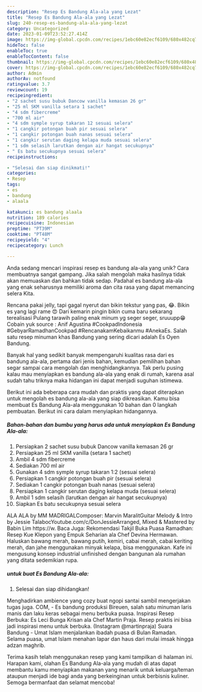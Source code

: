 ```yaml
---
description: "Resep Es Bandung Ala-ala yang Lezat"
title: "Resep Es Bandung Ala-ala yang Lezat"
slug: 240-resep-es-bandung-ala-ala-yang-lezat
category: Uncategorized
date: 2023-01-09T23:52:27.414Z
image: https://img-global.cpcdn.com/recipes/1ebc60e82ecf6109/680x482cq70/es-bandung-ala-ala-foto-resep-utama.jpg
hideToc: false
enableToc: true
enableTocContent: false
thumbnail: https://img-global.cpcdn.com/recipes/1ebc60e82ecf6109/680x482cq70/es-bandung-ala-ala-foto-resep-utama.jpg
cover: https://img-global.cpcdn.com/recipes/1ebc60e82ecf6109/680x482cq70/es-bandung-ala-ala-foto-resep-utama.jpg
author: Admin
authorAv: notfound
ratingvalue: 3.7
reviewcount: 19
recipeingredient:
- "2 sachet susu bubuk Dancow vanilla kemasan 26 gr"
- "25 ml SKM vanilla setara 1 sachet"
- "4 sdm fibercreme"
- "700 ml air"
- "4 sdm symple syrup takaran 12 sesuai selera"
- "1 cangkir potongan buah pir sesuai selera"
- "1 cangkir potongan buah nanas sesuai selera"
- "1 cangkir serutan daging kelapa muda sesuai selera"
- "1 sdm selasih larutkan dengan air hangat secukupnya"
- " Es batu secukupnya sesuai selera"
recipeinstructions:

- "Selesai dan siap dinikmati!"
categories:
- Resep
tags:
- es
- bandung
- alaala

katakunci: es bandung alaala 
nutrition: 189 calories
recipecuisine: Indonesian
preptime: "PT39M"
cooktime: "PT48M"
recipeyield: "4"
recipecategory: Lunch

---
```





Anda sedang mencari inspirasi resep es bandung ala-ala yang unik? Cara membuatnya sangat gampang. Jika salah mengolah maka hasilnya tidak akan memuaskan dan bahkan tidak sedap. Padahal es bandung ala-ala yang enak seharusnya memiliki aroma dan cita rasa yang dapat memancing selera Kita.





Rencana pakai jelly, tapi gagal nyerut dan bikin tekstur yang pas, 😂. Bikin es yang lagi rame 😍 Dari kemarin pingin bikin cuma baru sekarang terealisasi Pulang tarawih paling enak minum yg seger seger, sruuupp😁 Cobain yuk source : Anif Agustina #CookpadIndonesia #GebyarRamadhanCookpad #RencanakamKebaikanmu #AnekaEs. Salah satu resep minuman khas Bandung yang sering dicari adalah Es Oyen Bandung.

Banyak hal yang sedikit banyak mempengaruhi kualitas rasa dari es bandung ala-ala, pertama dari jenis bahan, kemudian pemilihan bahan segar sampai cara mengolah dan menghidangkannya. Tak perlu pusing kalau mau menyiapkan es bandung ala-ala yang enak di rumah, karena asal sudah tahu triknya maka hidangan ini dapat menjadi suguhan istimewa.






Berikut ini ada beberapa cara mudah dan praktis yang dapat diterapkan untuk mengolah es bandung ala-ala yang siap dikreasikan. Kamu bisa membuat Es Bandung Ala-ala menggunakan 10 bahan dan 0 langkah pembuatan. Berikut ini cara dalam menyiapkan hidangannya.

<!--inarticleads1-->

##### Bahan-bahan dan bumbu yang harus ada untuk menyiapkan Es Bandung Ala-ala:

1. Persiapkan 2 sachet susu bubuk Dancow vanilla kemasan 26 gr
1. Persiapkan 25 ml SKM vanilla (setara 1 sachet)
1. Ambil 4 sdm fibercreme
1. Sediakan 700 ml air
1. Gunakan 4 sdm symple syrup takaran 1:2 (sesuai selera)
1. Persiapkan 1 cangkir potongan buah pir (sesuai selera)
1. Sediakan 1 cangkir potongan buah nanas (sesuai selera)
1. Persiapkan 1 cangkir serutan daging kelapa muda (sesuai selera)
1. Ambil 1 sdm selasih (larutkan dengan air hangat secukupnya)
1. Siapkan  Es batu secukupnya sesuai selera


ALA ALA by MM MADRIGALComposer: Marvin MaralitGuitar Melody &amp; Intro by Jessie TalabocYoutube.com/c/DonJessieArranged, Mixed &amp; Mastered by Babin Lim https://w. Baca Juga: Rekomendasi Takjil Buka Puasa Ramadhan: Resep Kue Klepon yang Empuk Seharian ala Chef Devina Hermawan. Haluskan bawang merah, bawang putih, kemiri, cabai merah, cabai keriting merah, dan jahe menggunakan minyak kelapa, bisa menggunakan. Kafe ini mengusung konsep industrial unfinished dengan bangunan ala rumahan yang ditata sedemikian rupa. 

<!--inarticleads2-->

#####  untuk buat Es Bandung Ala-ala:


1. Selesai dan siap dihidangkan!

Menghadirkan ambience yang cozy buat ngopi santai sambil mengerjakan tugas juga. COM, - Es bandung produksi Bireuen, salah satu minuman laris manis dan laku keras sebagai menu berbuka puasa. Inspirasi Resep Berbuka: Es Leci Bunga Krisan ala Chef Martin Praja. Resep praktis ini bisa jadi inspirasi menu untuk berbuka. (Instagram @martinpraja) Suara Bandung - Umat Islam menjalankan ibadah puasa di Bulan Ramadan. Selama puasa, umat Islam menahan lapar dan haus dari mulai imsak hingga adzan maghrib. 

Terima kasih telah menggunakan resep yang kami tampilkan di halaman ini. Harapan kami, olahan Es Bandung Ala-ala yang mudah di atas dapat membantu kamu menyiapkan makanan yang menarik untuk keluarga/teman ataupun menjadi ide bagi anda yang berkeinginan untuk berbisnis kuliner. Semoga bermanfaat dan selamat mencoba!
